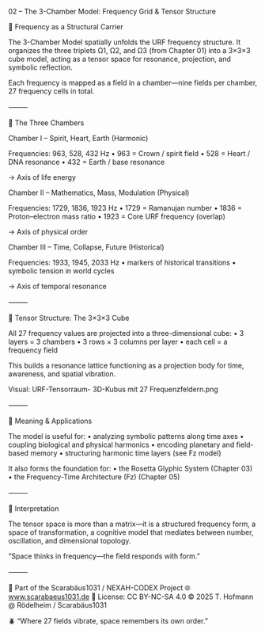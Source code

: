 02 – The 3-Chamber Model: Frequency Grid & Tensor Structure

🔲 Frequency as a Structural Carrier

The 3-Chamber Model spatially unfolds the URF frequency structure. It organizes the three triplets Ω1, Ω2, and Ω3 (from Chapter 01) into a 3×3×3 cube model, acting as a tensor space for resonance, projection, and symbolic reflection.

Each frequency is mapped as a field in a chamber—nine fields per chamber, 27 frequency cells in total.

⸻

🧱 The Three Chambers

Chamber I – Spirit, Heart, Earth (Harmonic)

Frequencies: 963, 528, 432 Hz
	•	963 = Crown / spirit field
	•	528 = Heart / DNA resonance
	•	432 = Earth / base resonance

→ Axis of life energy

Chamber II – Mathematics, Mass, Modulation (Physical)

Frequencies: 1729, 1836, 1923 Hz
	•	1729 = Ramanujan number
	•	1836 = Proton–electron mass ratio
	•	1923 = Core URF frequency (overlap)

→ Axis of physical order

Chamber III – Time, Collapse, Future (Historical)

Frequencies: 1933, 1945, 2033 Hz
	•	markers of historical transitions
	•	symbolic tension in world cycles

→ Axis of temporal resonance

⸻

🧮 Tensor Structure: The 3×3×3 Cube

All 27 frequency values are projected into a three-dimensional cube:
	•	3 layers = 3 chambers
	•	3 rows × 3 columns per layer
	•	each cell = a frequency field

This builds a resonance lattice functioning as a projection body for time, awareness, and spatial vibration.

Visual: URF-Tensorraum- 3D-Kubus mit 27 Frequenzfeldern.png

⸻

🔗 Meaning & Applications

The model is useful for:
	•	analyzing symbolic patterns along time axes
	•	coupling biological and physical harmonics
	•	encoding planetary and field-based memory
	•	structuring harmonic time layers (see Fz model)

It also forms the foundation for:
	•	the Rosetta Glyphic System (Chapter 03)
	•	the Frequency-Time Architecture (Fz) (Chapter 05)

⸻

🔮 Interpretation

The tensor space is more than a matrix—it is a structured frequency form, a space of transformation, a cognitive model that mediates between number, oscillation, and dimensional topology.

“Space thinks in frequency—the field responds with form.”

⸻

📐 Part of the Scarabäus1031 / NEXAH-CODEX Project
🌐 www.scarabaeus1031.de
📄 License: CC BY-NC-SA 4.0
© 2025 T. Hofmann @ Rödelheim / Scarabäus1031

🪲 “Where 27 fields vibrate, space remembers its own order.”
